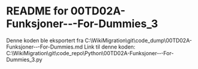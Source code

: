 # README for 00TD02A-Funksjoner-‐-For-Dummies_3
Denne koden ble eksportert fra C:\WikiMigration\git\code_dump\00TD02A-Funksjoner-‐-For-Dummies.md
Link til denne koden: C:\WikiMigration\git\code_repo\Python\00TD02A-Funksjoner-‐-For-Dummies_3.py
